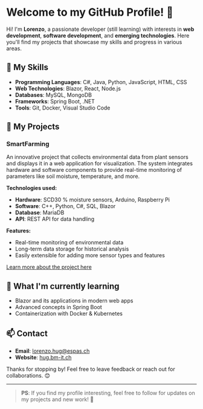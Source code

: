 # Welcome to my GitHub Profile! 👋

Hi! I'm **Lorenzo**, a passionate developer (still learning) with interests in **web development**, **software development**, and **emerging technologies**. Here you'll find my projects that showcase my skills and progress in various areas.

## 🔧 My Skills
- **Programming Languages**: C#, Java, Python, JavaScript, HTML, CSS
- **Web Technologies**: Blazor, React, Node.js
- **Databases**: MySQL, MongoDB
- **Frameworks**: Spring Boot, .NET
- **Tools**: Git, Docker, Visual Studio Code

## 📂 My Projects

### **SmartFarming**
An innovative project that collects environmental data from plant sensors and displays it in a web application for visualization. The system integrates hardware and software components to provide real-time monitoring of parameters like soil moisture, temperature, and more.

**Technologies used:**
- **Hardware**: SCD30 % moisture sensors, Arduino, Raspberry Pi
- **Software**: C++, Python, C#, SQL, Blazor
- **Database**: MariaDB
- **API**: REST API for data handling

**Features:**
- Real-time monitoring of environmental data
- Long-term data storage for historical analysis
- Easily extensible for adding more sensor types and features

[Learn more about the project here](https://github.com/espas-bi-it/SmartFarming)

## 🧠 What I'm currently learning
- Blazor and its applications in modern web apps
- Advanced concepts in Spring Boot
- Containerization with Docker & Kubernetes

## 📫 Contact
- **Email**: [lorenzo.hug@espas.ch](mailto:lorenzo.hug@espas.ch)
- **Website**: [hug.bm-it.ch](https://hug.bm-it.ch)

Thanks for stopping by! Feel free to leave feedback or reach out for collaborations. 😊

---

> **PS**: If you find my profile interesting, feel free to follow for updates on my projects and new work! 🚀
